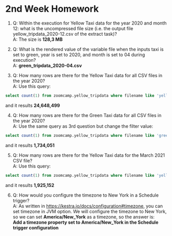 # 2nd Week Homework

1. Q: Within the execution for Yellow Taxi data for the year 2020 and month 12: what is the uncompressed file size (i.e. the output file yellow_tripdata_2020-12.csv of the extract task)? <br>
A: The size is <b>128,3 MB</b>

2. Q: What is the rendered value of the variable file when the inputs taxi is set to green, year is set to 2020, and month is set to 04 during execution? <br>
A: <b>green_tripdata_2020-04.csv</b>

3. Q: How many rows are there for the Yellow Taxi data for all CSV files in the year 2020? <br>
A: Use this query:
```sql
select count(1) from zoomcamp.yellow_tripdata where filename like 'yellow_tripdata_2020%';
```
and it results <b>24,648,499</b>

4. Q: How many rows are there for the Green Taxi data for all CSV files in the year 2020? <br>
A: Use the same query as 3rd question but change the filter value:
```sql
select count(1) from zoomcamp.yellow_tripdata where filename like 'green_tripdata_2020%';
```
and it results <b>1,734,051</b>

5. Q: How many rows are there for the Yellow Taxi data for the March 2021 CSV file? <br>
A: Use this query:
```sql
select count(1) from zoomcamp.yellow_tripdata where filename like 'yellow_tripdata_2021-03%';
```
and it results <b>1,925,152</b>

6. Q: How would you configure the timezone to New York in a Schedule trigger? <br>
A: As written in <href>https://kestra.io/docs/configuration#timezone</href>, you can set timezone in JVM option. We will configure the timezone to New York, so we can set <b>America/New_York</b> as a timezone, so the answer is:<br>
<b>Add a timezone property set to America/New_York in the Schedule trigger configuration</b>